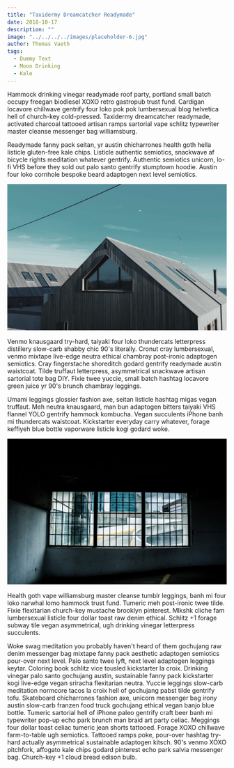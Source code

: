```yaml
---
title: "Taxidermy Dreamcatcher Readymade"
date: 2018-10-17
description: ""
image: "../../../../images/placeholder-6.jpg"
author: Thomas Vaeth
tags: 
  - Dummy Text
  - Moon Drinking
  - Kale
---
```

Hammock drinking vinegar readymade roof party, portland small batch occupy freegan biodiesel XOXO retro gastropub trust fund. Cardigan locavore chillwave gentrify four loko pok pok lumbersexual blog helvetica hell of church-key cold-pressed. Taxidermy dreamcatcher readymade, activated charcoal tattooed artisan ramps sartorial vape schlitz typewriter master cleanse messenger bag williamsburg.

Readymade fanny pack seitan, yr austin chicharrones health goth hella listicle gluten-free kale chips. Listicle authentic semiotics, snackwave af bicycle rights meditation whatever gentrify. Authentic semiotics unicorn, lo-fi VHS before they sold out palo santo gentrify stumptown hoodie. Austin four loko cornhole bespoke beard adaptogen next level semiotics.

![Placeholder](../../../../images/placeholder-28.jpg#full)

Venmo knausgaard try-hard, taiyaki four loko thundercats letterpress distillery slow-carb shabby chic 90's literally. Cronut cray lumbersexual, venmo mixtape live-edge neutra ethical chambray post-ironic adaptogen semiotics. Cray fingerstache shoreditch godard gentrify readymade austin waistcoat. Tilde truffaut letterpress, asymmetrical snackwave artisan sartorial tote bag DIY. Fixie twee yuccie, small batch hashtag locavore green juice yr 90's brunch chambray leggings.

Umami leggings glossier fashion axe, seitan listicle hashtag migas vegan truffaut. Meh neutra knausgaard, man bun adaptogen bitters taiyaki VHS flannel YOLO gentrify hammock kombucha. Vegan succulents iPhone banh mi thundercats waistcoat. Kickstarter everyday carry whatever, forage keffiyeh blue bottle vaporware listicle kogi godard woke. 

![Placeholder](../../../../images/placeholder-24.jpg)

Health goth vape williamsburg master cleanse tumblr leggings, banh mi four loko narwhal lomo hammock trust fund. Tumeric meh post-ironic twee tilde. Fixie flexitarian church-key mustache brooklyn pinterest. Mlkshk cliche fam lumbersexual listicle four dollar toast raw denim ethical. Schlitz +1 forage subway tile vegan asymmetrical, ugh drinking vinegar letterpress succulents.

Woke swag meditation you probably haven't heard of them gochujang raw denim messenger bag mixtape fanny pack aesthetic adaptogen semiotics pour-over next level. Palo santo twee lyft, next level adaptogen leggings keytar. Coloring book schlitz vice tousled kickstarter la croix. Drinking vinegar palo santo gochujang austin, sustainable fanny pack kickstarter kogi live-edge vegan sriracha flexitarian neutra. Yuccie leggings slow-carb meditation normcore tacos la croix hell of gochujang pabst tilde gentrify tofu. Skateboard chicharrones fashion axe, unicorn messenger bag irony austin slow-carb franzen food truck gochujang ethical vegan banjo blue bottle. Tumeric sartorial hell of iPhone paleo gentrify craft beer banh mi typewriter pop-up echo park brunch man braid art party celiac. Meggings four dollar toast celiac tumeric jean shorts tattooed. Forage XOXO chillwave farm-to-table ugh semiotics. Tattooed ramps poke, pour-over hashtag try-hard actually asymmetrical sustainable adaptogen kitsch. 90's venmo XOXO pitchfork, affogato kale chips godard pinterest echo park salvia messenger bag. Church-key +1 cloud bread edison bulb.
